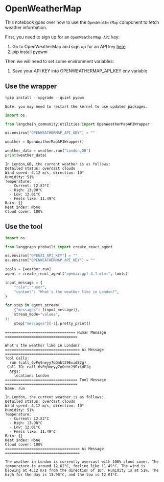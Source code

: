 # OpenWeatherMap

This notebook goes over how to use the `OpenWeatherMap` component to fetch weather information.

First, you need to sign up for an `OpenWeatherMap API` key:

1. Go to OpenWeatherMap and sign up for an API key [here](https://openweathermap.org/api/)
2. pip install pyowm

Then we will need to set some environment variables:
1. Save your API KEY into OPENWEATHERMAP_API_KEY env variable

## Use the wrapper


```python
%pip install --upgrade --quiet pyowm
```
```output
Note: you may need to restart the kernel to use updated packages.
```

```python
import os

from langchain_community.utilities import OpenWeatherMapAPIWrapper

os.environ["OPENWEATHERMAP_API_KEY"] = ""

weather = OpenWeatherMapAPIWrapper()
```


```python
weather_data = weather.run("London,GB")
print(weather_data)
```
```output
In London,GB, the current weather is as follows:
Detailed status: overcast clouds
Wind speed: 4.12 m/s, direction: 10°
Humidity: 51%
Temperature: 
  - Current: 12.82°C
  - High: 13.98°C
  - Low: 12.01°C
  - Feels like: 11.49°C
Rain: {}
Heat index: None
Cloud cover: 100%
```
## Use the tool


```python
import os

from langgraph.prebuilt import create_react_agent

os.environ["OPENAI_API_KEY"] = ""
os.environ["OPENWEATHERMAP_API_KEY"] = ""

tools = [weather.run]
agent = create_react_agent("openai:gpt-4.1-mini", tools)
```


```python
input_message = {
    "role": "user",
    "content": "What's the weather like in London?",
}

for step in agent.stream(
    {"messages": [input_message]},
    stream_mode="values",
):
    step["messages"][-1].pretty_print()
```
```output
================================ Human Message =================================

What's the weather like in London?
================================== Ai Message ==================================
Tool Calls:
  run (call_6vPq9neyy7oOnht29ExidE2g)
 Call ID: call_6vPq9neyy7oOnht29ExidE2g
  Args:
    location: London
================================= Tool Message =================================
Name: run

In London, the current weather is as follows:
Detailed status: overcast clouds
Wind speed: 4.12 m/s, direction: 10°
Humidity: 51%
Temperature: 
  - Current: 12.82°C
  - High: 13.98°C
  - Low: 12.01°C
  - Feels like: 11.49°C
Rain: {}
Heat index: None
Cloud cover: 100%
================================== Ai Message ==================================

The weather in London is currently overcast with 100% cloud cover. The temperature is around 12.82°C, feeling like 11.49°C. The wind is blowing at 4.12 m/s from the direction of 10°. Humidity is at 51%. The high for the day is 13.98°C, and the low is 12.01°C.
```

```python

```
